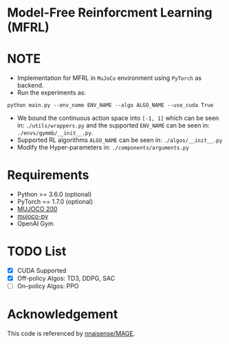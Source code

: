 Model-Free Reinforcment Learning (MFRL)
============================

# NOTE
* Implementation for MFRL in `MuJoCo` environment using `PyTorch` as backend.
* Run the experiments as:

`python main.py --env_name ENV_NAME --algo ALGO_NAME --use_cuda True`

* We bound the continuous action space into `[-1, 1]` which can be seen in: `./utils/wrappers.py` and the supported `ENV_NAME` can be seen in: `./envs/gymmb/__init__.py`.
* Supported RL algorithms `ALGO_NAME` can be seen in: `./algos/__init__.py`
* Modify the Hyper-parameters in: `./components/arguments.py`

# Requirements
* Python >= 3.6.0 (optional)
* PyTorch == 1.7.0 (optional)
* [MUJOCO 200](https://roboti.us/)
* [mujoco-py](https://github.com/openai/mujoco-py)
* OpenAI Gym

# TODO List
- [x] CUDA Supported
- [x] Off-policy Algos: TD3, DDPG, SAC
- [ ] On-policy Algos: PPO

# Acknowledgement
This code is referenced by [nnaisense/MAGE](https://github.com/nnaisense/MAGE).

